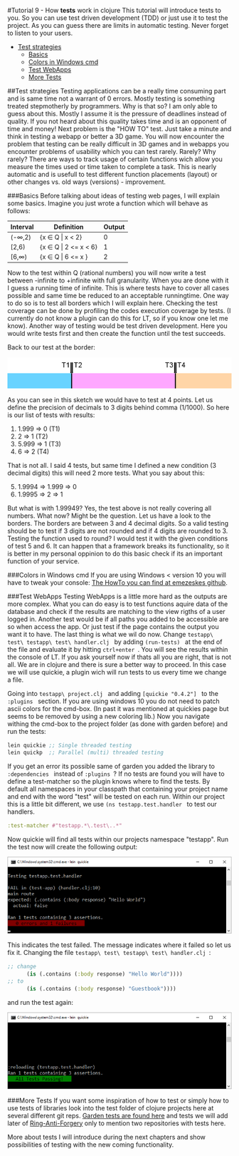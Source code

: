 #Tutorial 9 - How **tests** work in clojure
This tutorial will introduce tests to you. So you can use test driven development (TDD) or just use it to test the project.
As you can guess there are limits in automatic testing. Never forget to listen to your users.

- [Test strategies](#test-strategies)
    - [Basics](#basics)
	- [Colors in Windows cmd](#colors-in-windows-cmd)
    - [Test WebApps](#test-webapps)
    - [More Tests](#more-tests)

##Test strategies
Testing applications can be a really time consuming part and is same time not a warrant of 0 errors.
Mostly testing is something treated stepmotherly by programmers. Why is that so? 
I am only able to guess about this. Mostly I assume it is the pressure of deadlines instead of quality. If you not heard about this quality takes time and is an opponent of time and money!
Next problem is the "HOW TO" test. Just take a minute and think in testing a webapp or better a 3D game.
You will now encounter the problem that testing can be really difficult in 3D games and in webapps you encounter problems of usability which you can test rarely.
Rarely? Why rarely? There are ways to track usage of certain functions wich allow you measure the times used or time taken to complete a task. This is nearly automatic and is usefull to test different function placements (layout) or other changes vs. old ways (versions) - improvement.

###Basics
Before talking about ideas of testing web pages, I will explain some basics.
Imagine you just wrote a function which will behave as follows:

|Interval|Definition|Output|
|------|------|------|
|(-&#8734;,2)|{x &#8712; Q &#124; x < 2}|0|
|&#91;2,6)|{x &#8712; Q &#124; 2 <= x < 6}|1|
|&#91;6,&#8734;)|{x &#8712; Q &#124; 6 <= x }|2|

Now to the test within Q (rational numbers) you will now write a test between -infinite to +infinite with full granularity. When you are done with it I guess a running time of infinite.
This is where tests have to cover all cases possible and same time be reduced to an acceptable runningtime.
One way to do so is to test all borders which I will explain here. Checking the test coverage can be done by profiling the codes execution coverage by tests.
(I currently do not know a plugin can do this for LT, so if you know one let me know).
Another way of testing would be test driven development. Here you would write tests first and then create the function until the test succeeds.

Back to our test at the border:

![Sketch borders](./gimp/testbar.png)

As you can see in this sketch we would have to test at 4 points. Let us define the precision of decimals to 3 digits behind comma (1/1000).
So here is our list of tests with results:

1. 1.999 => 0 (T1)
2. 2     => 1 (T2)
3. 5.999 => 1 (T3)
4. 6     => 2 (T4)

That is not all. I said 4 tests, but same time I defined a new condition (3 decimal digits) this will need 2 more tests. What you say about this:

5. 1.9994 => 1.999 => 0
6. 1.9995 => 2 => 1

But what is with 1.99949? Yes, the test above is not really covering all numbers.
What now? Might be the question. Let us have a look to the borders.
The borders are between 3 and 4 decimal digits. So a valid testing should be to test if 3 digits are not rounded and if 4 digits are rounded to 3.
Testing the function used to round? I would test it with the given conditions of test 5 and 6. It can happen that a framework breaks its functionality, so it is better in my personal oppinion to do this basic check if its an important function of your service.

###Colors in Windows cmd
If you are using Windows < version 10 you will have to tweak your console:
[The HowTo you can find at emezeskes github](https://github.com/emezeske/lein-cljsbuild#color-coded-output-on-windows).


###Test WebApps
Testing WebApps is a little more hard as the outputs are more complex. What you can do easy is to test functions aquire data of the database and check if the results are matching to the view rigths of a user logged in.
Another test would be if all paths you added to be accessible are so when access the app. Or just test if the page contains the output you want it to have. 
The last thing is what we wil do now.
Change `testapp\ test\ testapp\ test\ handler.clj ` by adding `(run-tests) ` at the end of the file and evaluate it by hitting `ctrl+enter `.
You will see the results within the console of LT. If you ask yourself now if thats all you are right, that is not all. 
We are in clojure and there is sure a better way to proceed. In this case we will use quickie, a plugin wich will run tests to us every time we change a file.

Going into `testapp\ project.clj ` and adding `[quickie "0.4.2"] ` to the `:plugins ` section. If you are using windows 10 you do not need to patch ascii colors for the cmd-box.
(In past it was mentioned at quickies page but seems to be removed by using a new coloring lib.)
Now you navigate withing the cmd-box to the project folder (as done with garden before) and run the tests:

```clojure 
lein quickie ;; Single threaded testing
lein quickp  ;; Parallel (multi) threaded testing
```

If you get an error its possible same of garden you added the library to `:dependencies ` instead of `:plugins `?
If no tests are found you will have to define a test-matcher so the plugin knows where to find the tests.
By default all namespaces in your classpath that containing your project name and end with the word "test" will be tested on each run.
Within our project this is a little bit different, we use `(ns testapp.test.handler ` to test our handlers.

```clojure
:test-matcher #"testapp.*\.test\..*"
```

Now quickie will find all tests within our projects namespace "testapp".
Run the test now will create the following output:

![CMD tests fail](./img/fail.png)

This indicates the test failed. The message indicates where it failed so let us fix it.
Changing the file `testapp\ test\ testapp\ test\ handler.clj `:

```clojure
;; change
      (is (.contains (:body response) "Hello World"))))
;; to	  
      (is (.contains (:body response) "Guestbook"))))
```

and run the test again:

![CMD tests succeed](./img/succeed.png)

###More Tests
If you want some inspiration of how to test or simply how to use tests of libraries look into the test folder of clojure projects here at several different git reps.
[Garden tests are found here](https://github.com/noprompt/garden/tree/master/test/garden) and
tests we will add later of [Ring-Anti-Forgery](https://github.com/weavejester/ring-anti-forgery/tree/master/test/ring) only to mention two repositories with tests here.

More about tests I will introduce during the next chapters and show possibilities of testing with the new coming functionality.